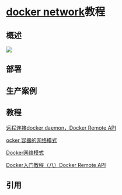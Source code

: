 # [docker network]()教程

## 概述



![](http://dockerone.com/uploads/article/20160503/bbd6d8b6ca1556f737b452b72d105c78.png)


## 部署


## 生产案例




## 教程


[远程连接docker daemon，Docker Remote API](https://deepzz.com/post/dockerd-and-docker-remote-api.html)

[ocker 容器的网络模式](http://cizixs.com/2016/06/12/docker-network-modes-explained)

[Docker网络模式](http://dockone.io/article/1261)


[Docker入门教程（八）Docker Remote API](http://dockone.io/article/109)

[]()

[]()


## 引用

[]()

[]()

[]()
